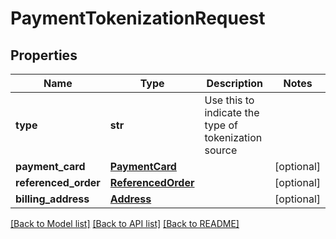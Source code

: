 # PaymentTokenizationRequest

## Properties
Name | Type | Description | Notes
------------ | ------------- | ------------- | -------------
**type** | **str** | Use this to indicate the type of tokenization source | 
**payment_card** | [**PaymentCard**](PaymentCard.md) |  | [optional] 
**referenced_order** | [**ReferencedOrder**](ReferencedOrder.md) |  | [optional] 
**billing_address** | [**Address**](Address.md) |  | [optional] 

[[Back to Model list]](../README.md#documentation-for-models) [[Back to API list]](../README.md#documentation-for-api-endpoints) [[Back to README]](../README.md)


